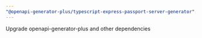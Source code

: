 ```yaml
---
"@openapi-generator-plus/typescript-express-passport-server-generator": minor
---
```


Upgrade openapi-generator-plus and other dependencies
